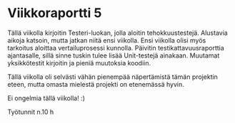 # Viikkoraportti 5

Tällä viikolla kirjoitin Testeri-luokan, jolla aloitin tehokkuustestejä. Alustavia aikoja katsoin, mutta jatkan niitä ensi viikolla. Ensi viikolla olisi myös tarkoitus aloittaa vertailuprosessi kunnolla. Päivitin testikattavuusraporttia ajantasalle, sillä sinne tuskin tulee lisää Unit-testejä ainakaan. Muutamat yksikkötestit kirjoitin ja pieniä muutoksia koodiin.

Tällä viikolla oli selvästi vähän pienempää näpertämistä tämän projektin eteen, mutta omasta mielestä projekti on etenemässä hyvin.

Ei ongelmia tällä viikolla! :)

Työtunnit n.10 h